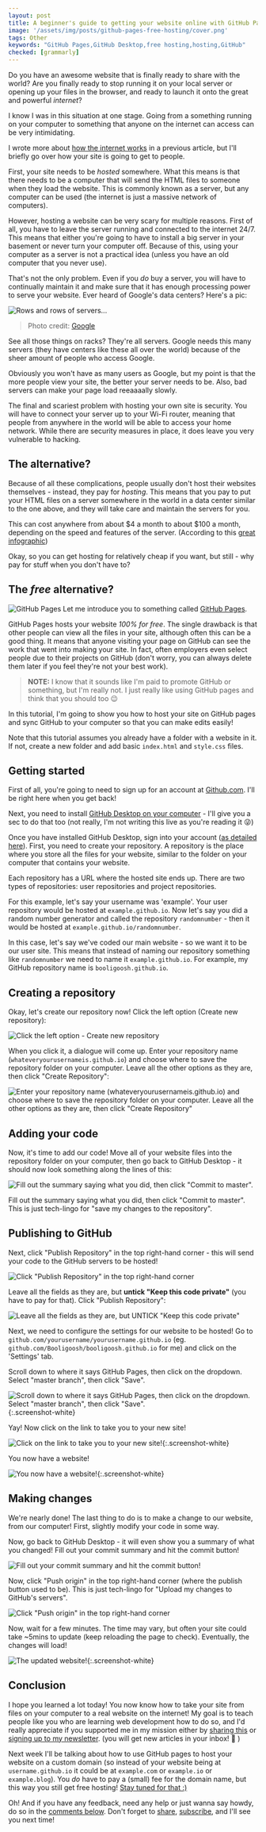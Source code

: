 ```yaml
---
layout: post
title: A beginner's guide to getting your website online with GitHub Pages
image: '/assets/img/posts/github-pages-free-hosting/cover.png'
tags: Other
keywords: "GitHub Pages,GitHub Desktop,free hosting,hosting,GitHub"
checked: [grammarly]
---
```


Do you have an awesome website that is finally ready to share with the world? Are you finally ready to stop running it on your local server or opening up your files in the browser, and ready to launch it onto the great and powerful *internet*?

I know I was in this situation at one stage. Going from a something running on your computer to something that anyone on the internet can access can be very intimidating.

I wrote more about [how the internet works][how-the-internet-works] in a previous article, but I'll briefly go over how your site is going to get to people.

First, your site needs to be *hosted* somewhere. What this means is that there needs to be a computer that will send the HTML files to someone when they load the website. This is commonly known as a server, but any computer can be used (the internet is just a massive network of computers).

However, hosting a website can be very scary for multiple reasons. First of all, you have to leave the server running and connected to the internet 24/7. This means that either you're going to have to install a big server in your basement or never turn your computer off. Because of this, using your computer as a server is not a practical idea (unless you have an old computer that you never use).

That's not the only problem. Even if you *do* buy a server, you will have to continually maintain it and make sure that it has enough processing power to serve your website. Ever heard of Google's data centers? Here's a pic:

![Rows and rows of servers...][google-data-center]
> Photo credit: [Google](https://www.google.com/about/datacenters/gallery/#/all/images/35)

See all those things on racks? They're all servers. Google needs this many servers (they have centers like these all over the world) because of the sheer amount of people who access Google.

Obviously you won't have as many users as Google, but my point is that the more people view your site, the better your server needs to be. Also, bad servers can make your page load reeaaaally slowly.

The final and scariest problem with hosting your own site is security. You will have to connect your server up to your Wi-Fi router, meaning that people from anywhere in the world will be able to access your home network. While there are security measures in place, it does leave you very vulnerable to hacking.

## The alternative?
Because of all these complications, people usually don't host their websites themselves - instead, they pay for *hosting*. This means that you pay to put your HTML files on a server somewhere in the world in a data center similar to the one above, and they will take care and maintain the servers for you.

This can cost anywhere from about $4 a month to about $100 a month, depending on the speed and features of the server. (According to this [great infographic][website-cost])

Okay, so you can get hosting for relatively cheap if you want, but still - why pay for stuff when you don't have to?

## The *free* alternative?
![GitHub Pages][gh-pages-img]
Let me introduce you to something called [GitHub Pages][gh-pages].

GitHub Pages hosts your website *100% for free*. The single drawback is that other people can view all the files in your site, although often this can be a good thing. It means that anyone visiting your page on GitHub can see the work that went into making your site. In fact, often employers even select people due to their projects on GitHub (don't worry, you can always delete them later if you feel they're not your best work).

> **NOTE:** I know that it sounds like I'm paid to promote GitHub or something, but I'm really not. I just really like using GitHub pages and think that you should too &#128521;

In this tutorial, I'm going to show you how to host your site on GitHub pages and sync GitHub to your computer so that you can make edits easily!

Note that this tutorial assumes you already have a folder with a website in it. If not, create a new folder and add basic `index.html` and `style.css` files.

## Getting started
First of all, you're going to need to sign up for an account at [Github.com][gh]. I'll be right here when you get back!

Next, you need to install [GitHub Desktop on your computer][gh-desktop] - I'll give you a sec to do that too (not really, I'm not writing this live as you're reading it &#128540;)

Once you have installed GitHub Desktop, sign into your account ([as detailed here][gh-desktop-signin]). First, you need to create your repository. A repository is the place where you store all the files for your website, similar to the folder on your computer that contains your website.

Each repository has a URL where the hosted site ends up. There are two types of repositories: user repositories and project repositories.

For this example, let's say your username was 'example'. Your user repository would be hosted at `example.github.io`. Now let's say you did a random number generator and called the repository `randomnumber` - then it would be hosted at `example.github.io/randomnumber`.

In this case, let's say we've coded our main website - so we want it to be our user site. This means that instead of naming our repository something like `randomnumber` we need to name it `example.github.io`. For example, my GitHub repository name is `booligoosh.github.io`.

## Creating a repository
Okay, let's create our repository now! Click the left option (Create new repository):

![Click the left option - Create new repository][gh-desktop-create-new-repo-button]

When you click it, a dialogue will come up. Enter your repository name (`whateveryourusernameis.github.io`) and choose where to save the repository folder on your computer. Leave all the other options as they are, then click "Create Repository":

![Enter your repository name (`whateveryourusernameis.github.io`) and choose where to save the repository folder on your computer. Leave all the other options as they are, then click "Create Repository"][gh-desktop-create-new-repo-dialogue]

## Adding your code
Now, it's time to add our code! Move all of your website files into the repository folder on your computer, then go back to GitHub Desktop - it should now look something along the lines of this: 

![Fill out the summary saying what you did, then click "Commit to master".][gh-desktop-commit-1]

Fill out the summary saying what you did, then click "Commit to master". This is just tech-lingo for "save my changes to the repository".

## Publishing to GitHub
Next, click "Publish Repository" in the top right-hand corner - this will send your code to the GitHub servers to be hosted!

![Click "Publish Repository" in the top right-hand corner][gh-desktop-publish-repo-button]

Leave all the fields as they are, but **untick "Keep this code private"** (you have to pay for that). Click "Publish Repository":

![Leave all the fields as they are, but UNTICK "Keep this code private"][gh-desktop-publish-repo-dialogue]

Next, we need to configure the settings for our website to be hosted! Go to `github.com/yourusername/yourusername.github.io` (eg. `github.com/Booligoosh/booligoosh.github.io` for me) and click on the 'Settings' tab.

Scroll down to where it says GitHub Pages, then click on the dropdown. Select "master branch", then click "Save".

![Scroll down to where it says GitHub Pages, then click on the dropdown. Select "master branch", then click "Save".][gh-pages-settings]{:.screenshot-white}

Yay! Now click on the link to take you to your new site!

![Click on the link to take you to your new site!][gh-pages-settings-link]{:.screenshot-white}

You now have a website!

![You now have a website!][site-1]{:.screenshot-white}

## Making changes
We're nearly done! The last thing to do is to make a change to our website, from our computer! First, slightly modify your code in some way.

Now, go back to GitHub Desktop - it will even show you a summary of what you changed! Fill out your commit summary and hit the commit button!

![Fill out your commit summary and hit the commit button!][gh-desktop-commit-2]

Now, click "Push origin" in the top right-hand corner (where the publish button used to be). This is just tech-lingo for "Upload my changes to GitHub's servers".

![Click "Push origin" in the top right-hand corner][gh-desktop-push-origin]

Now, wait for a few minutes. The time may vary, but often your site could take ~5mins to update (keep reloading the page to check). Eventually, the changes will load!

![The updated website!][site-2]{:.screenshot-white}

## Conclusion
I hope you learned a lot today! You now know how to take your site from files on your computer to a real website on the internet! My goal is to teach people like you who are learning web development how to do so, and I'd really appreciate if you supported me in my mission either by [sharing this][share] or [signing up to my newsletter][newsletter]. (you will get new articles in your inbox! &#127881; )

Next week I'll be talking about how to use GitHub pages to host your website on a custom domain (so instead of your website being at `username.github.io` it could be at `example.com` or `example.io` or `example.blog`). You *do* have to pay a (small) fee for the domain name, but this way you still get free hosting! [Stay tuned for that :)][custom-domain]

Oh! And if you have any feedback, need any help or just wanna say howdy, do so in the [comments below][comments]. Don't forget to [share][share], [subscribe][newsletter], and I'll see you next time!

[how-the-internet-works]: /2017/10/05/how-the-internet-works/
[website-cost]: https://www.whoishostingthis.com/blog/2014/07/29/website-cost/
[gh-pages]: https://pages.github.com/
[gh]: https://github.com
[gh-desktop]: https://desktop.github.com/
[gh-desktop-signin]: https://help.github.com/desktop/guides/getting-started-with-github-desktop/authenticating-to-github/
[custom-domain]: {{site.newsletter}}

[google-data-center]: /assets/img/posts/github-pages-free-hosting/google-data-center.jpg
[gh-pages-img]: /assets/img/posts/github-pages-free-hosting/cover.png
[gh-desktop-create-new-repo-button]: /assets/img/posts/github-pages-free-hosting/gh-desktop-create-new-repo-button.png
[gh-desktop-create-new-repo-dialogue]: /assets/img/posts/github-pages-free-hosting/gh-desktop-create-new-repo-dialogue.png
[gh-desktop-publish-repo-button]: /assets/img/posts/github-pages-free-hosting/gh-desktop-publish-repo-button.png
[gh-desktop-publish-repo-dialogue]: /assets/img/posts/github-pages-free-hosting/gh-desktop-publish-repo-dialogue.png
[gh-desktop-commit-1]: /assets/img/posts/github-pages-free-hosting/gh-desktop-commit-1.png
[gh-pages-settings]: /assets/img/posts/github-pages-free-hosting/gh-pages-settings.png
[gh-pages-settings-link]: /assets/img/posts/github-pages-free-hosting/gh-pages-settings-link.png
[site-1]: /assets/img/posts/github-pages-free-hosting/site-1.png
[gh-desktop-commit-2]: /assets/img/posts/github-pages-free-hosting/gh-desktop-commit-2.png
[gh-desktop-push-origin]: /assets/img/posts/github-pages-free-hosting/gh-desktop-push-origin.png
[site-2]: /assets/img/posts/github-pages-free-hosting/site-2.png

[contact]: {{site.contact}}
[html]: /learn/html
[css]: /learn/css
[share]: {{site.share}}
[comments]: {{site.comments}}
[newsletter]: {{site.newsletter}}